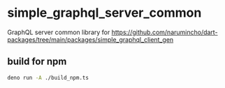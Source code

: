 # simple_graphql_server_common

GraphQL server common library for https://github.com/narumincho/dart-packages/tree/main/packages/simple_graphql_client_gen

## build for npm

```sh
deno run -A ./build_npm.ts
```
